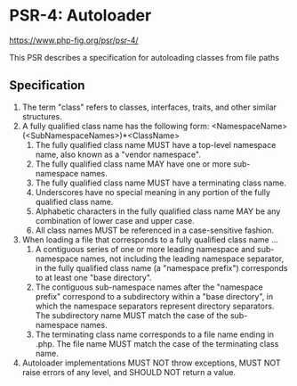 # PSR-4: Autoloader
https://www.php-fig.org/psr/psr-4/

This PSR describes a specification for autoloading classes from file paths

## Specification

1. The term "class" refers to classes, interfaces, traits, and other similar structures.
2. A fully qualified class name has the following form:
\<NamespaceName>(\<SubNamespaceNames>)*\<ClassName>
   1. The fully qualified class name MUST have a top-level namespace name, also known as a "vendor namespace".
   2. The fully qualified class name MAY have one or more sub-namespace names.
   3. The fully qualified class name MUST have a terminating class name.
   4. Underscores have no special meaning in any portion of the fully qualified class name.
   5. Alphabetic characters in the fully qualified class name MAY be any combination of lower case and upper case.
   6. All class names MUST be referenced in a case-sensitive fashion.
3. When loading a file that corresponds to a fully qualified class name ...
   1. A contiguous series of one or more leading namespace and sub-namespace names, not including the leading namespace separator, in the fully qualified class name (a "namespace prefix") corresponds to at least one "base directory".
   2. The contiguous sub-namespace names after the "namespace prefix" correspond to a subdirectory within a "base directory", in which the namespace separators represent directory separators. The subdirectory name MUST match the case of the sub-namespace names.
   3. The terminating class name corresponds to a file name ending in .php. The file name MUST match the case of the terminating class name.
4. Autoloader implementations MUST NOT throw exceptions, MUST NOT raise errors of any level, and SHOULD NOT return a value.


